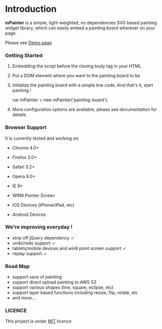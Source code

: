 Introduction
========

**mPainter** is a simple, light-weighted, no dependencies SVG based painting widget library, which can easily embed a painting board wherever on your page.

Please see [Demo page]


### Getting Started

1. Embedding the script before the closing body tag in your HTML

    <script src="app/src/mPainter.js"></script>

2. Put a DOM element where you want to the painting board to be

    <div id='painting-board'></div>

3. Initialize the painting board with a simple line code. And that's it, start painting !

    var mPainter = new mPainter('painting-board');

4. More configuration options are available, please see documentation for details.


### Browser Support

It is currently tested and working on:

- Chrome 4.0+

- Firefox 3.0+

- Safari 3.2+

- Opera 9.0+

- IE 9+

- WIN8 Pointer Screen

- iOS Devices (iPhone/iPad, etc)

- Android Devices


### We're improving everyday !

* strip off jQuery dependency ✓
* undo/redo support ✓
* tablets/mobile devices and win8 point screen support ✓
* replay support ✓

### Road Map

* support save of painting
* support direct upload painting to AWS S3
* support various shapes (line, square, eclipse, etc)
* support layer based functions including resize, flip, rotate, etc
* and more...

### LICENCE

This project is under [MIT] licence

[Demo page]: http://paint.tantanguanguan.com
[MIT]: http://en.wikipedia.org/wiki/MIT_License

